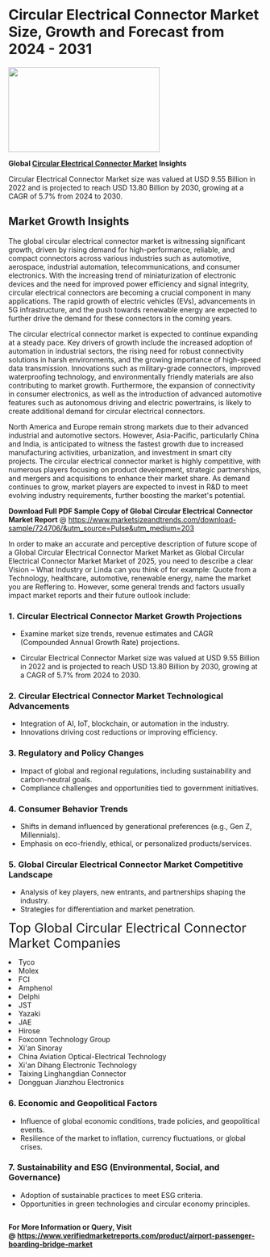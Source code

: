 <H1>Circular Electrical Connector Market Size, Growth and Forecast from 2024 - 2031</H1><img class="aligncenter size-medium wp-image-584254" src="https://thirdeyenews.in/wp-content/uploads/2024/09/Global-Market-Research-300x168.jpeg" alt="" width="300" height="168" /><p><strong>Global&nbsp;<a href="https://www.marketsizeandtrends.com/download-sample/724706/&amp;utm_source=Pulse&amp;utm_medium=203">Circular Electrical Connector Market</a> Insights</strong></p><p>Circular Electrical Connector Market size was valued at USD 9.55 Billion in 2022 and is projected to reach USD 13.80 Billion by 2030, growing at a CAGR of 5.7% from 2024 to 2030.</p><p><h2>Market Growth Insights</h2> The global circular electrical connector market is witnessing significant growth, driven by rising demand for high-performance, reliable, and compact connectors across various industries such as automotive, aerospace, industrial automation, telecommunications, and consumer electronics. With the increasing trend of miniaturization of electronic devices and the need for improved power efficiency and signal integrity, circular electrical connectors are becoming a crucial component in many applications. The rapid growth of electric vehicles (EVs), advancements in 5G infrastructure, and the push towards renewable energy are expected to further drive the demand for these connectors in the coming years. <p>The circular electrical connector market is expected to continue expanding at a steady pace. Key drivers of growth include the increased adoption of automation in industrial sectors, the rising need for robust connectivity solutions in harsh environments, and the growing importance of high-speed data transmission. Innovations such as military-grade connectors, improved waterproofing technology, and environmentally friendly materials are also contributing to market growth. Furthermore, the expansion of connectivity in consumer electronics, as well as the introduction of advanced automotive features such as autonomous driving and electric powertrains, is likely to create additional demand for circular electrical connectors.</p> <p>North America and Europe remain strong markets due to their advanced industrial and automotive sectors. However, Asia-Pacific, particularly China and India, is anticipated to witness the fastest growth due to increased manufacturing activities, urbanization, and investment in smart city projects. The circular electrical connector market is highly competitive, with numerous players focusing on product development, strategic partnerships, and mergers and acquisitions to enhance their market share. As demand continues to grow, market players are expected to invest in R&D to meet evolving industry requirements, further boosting the market's potential.</p> </p><p><span class=""><strong>Download Full PDF Sample Copy of Global Circular Electrical Connector Market Report</strong> @ <a href="https://www.marketsizeandtrends.com/download-sample/724706/&amp;utm_source=Pulse&amp;utm_medium=203" target="_blank">https://www.marketsizeandtrends.com/download-sample/724706/&amp;utm_source=Pulse&amp;utm_medium=203</a></span></p><p>In order to make an accurate and perceptive description of future scope of a Global&nbsp;Circular Electrical Connector Market Market as Global&nbsp;Circular Electrical Connector Market Market of 2025, you need to describe a clear Vision &ndash; What Industry or Linda can you think of for example: Quote from a Technology, healthcare, automotive, renewable energy, name the market you are Reffering to. However, some general trends and factors usually impact market reports and their future outlook include:</p><h3>1.&nbsp;<strong>Circular Electrical Connector Market Growth Projections</strong></h3><ul><li>Examine market size trends, revenue estimates and CAGR (Compounded Annual Growth Rate) projections.</li><li><p>Circular Electrical Connector Market size was valued at USD 9.55 Billion in 2022 and is projected to reach USD 13.80 Billion by 2030, growing at a CAGR of 5.7% from 2024 to 2030.</p></li></ul><h3>2.&nbsp;<strong>Circular Electrical Connector Market Technological Advancements</strong></h3><ul><li>Integration of AI, IoT, blockchain, or automation in the industry.</li><li>Innovations driving cost reductions or improving efficiency.</li></ul><h3>3.&nbsp;<strong>Regulatory and Policy Changes</strong></h3><ul><li>Impact of global and regional regulations, including sustainability and carbon-neutral goals.</li><li>Compliance challenges and opportunities tied to government initiatives.</li></ul><h3>4.&nbsp;<strong>Consumer Behavior Trends</strong></h3><ul><li>Shifts in demand influenced by generational preferences (e.g., Gen Z, Millennials).</li><li>Emphasis on eco-friendly, ethical, or personalized products/services.</li></ul><h3>5.&nbsp;<strong>Global Circular Electrical Connector Market Competitive Landscape</strong></h3><ul><li>Analysis of key players, new entrants, and partnerships shaping the industry.</li><li>Strategies for differentiation and market penetration.</li></ul><p data-pm-slice="1 1 []"><span style="color: inherit; font-family: inherit; font-size: 25px;">Top Global Circular Electrical Connector Market Companies</span></p><div class="" data-test-id=""><p><li>Tyco</li><li> Molex</li><li> FCI</li><li> Amphenol</li><li> Delphi</li><li> JST</li><li> Yazaki</li><li> JAE</li><li> Hirose</li><li> Foxconn Technology Group</li><li> Xi'an Sinoray</li><li> China Aviation Optical-Electrical Technology</li><li> Xi'an Dihang Electronic Technology</li><li> Taixing Linghangdian Connector</li><li> Dongguan Jianzhou Electronics</li></p></div><h3>6.&nbsp;<strong>Economic and Geopolitical Factors</strong></h3><ul><li>Influence of global economic conditions, trade policies, and geopolitical events.</li><li>Resilience of the market to inflation, currency fluctuations, or global crises.</li></ul><h3>7.&nbsp;<strong>Sustainability and ESG (Environmental, Social, and Governance)</strong></h3><ul><li>Adoption of sustainable practices to meet ESG criteria.</li><li>Opportunities in green technologies and circular economy principles.</li></ul><h2><strong style="font-size: 14px;">For More Information or Query, Visit @&nbsp;</strong><a style="background-color: #ffffff; font-size: 14px;" href="https://www.marketsizeandtrends.com/report/circular-electrical-connector-market/" target="_blank">https://www.verifiedmarketreports.com/product/airport-passenger-boarding-bridge-market</a></h2>
